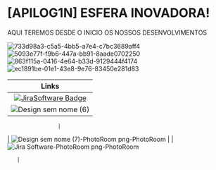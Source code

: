 # [APILOG1N] ESFERA INOVADORA!
AQUI TEREMOS DESDE O INICIO OS NOSSOS DESENVOLVIMENTOS

![733d98a3-c5a5-4bb5-a7e4-c7bc3689aff4](https://github.com/Guilhermecarvalhoribeiro/Esfera-Inovadora/assets/141978882/34105010-da86-47f7-bd47-86cc02640af2)
![5093e77f-f9b6-447a-bb91-8aade0702250](https://github.com/Guilhermecarvalhoribeiro/Esfera-Inovadora/assets/141978882/ee8c95a3-0669-4889-8814-bd63d79d9e22)
![863f115a-0416-4e64-b33d-9129444f4174](https://github.com/Guilhermecarvalhoribeiro/Esfera-Inovadora/assets/141978882/859e8685-40fb-45eb-b21a-ebc7766ef4a1)
![ec1891be-01e1-43e8-9e76-83450e281d83](https://github.com/Guilhermecarvalhoribeiro/Esfera-Inovadora/assets/141978882/01646221-2a26-4133-afa5-4450323806a3)




|      Links       |
| :-------------------------------------------------------------------------------------------------------------------------------------------------------------------------------------------------------------------------------------------------------------------------------------------------------------------------: |
|     [![JiraSoftware Badge](https://upload.wikimedia.org/wikipedia/commons/thumb/8/82/Jira_%28Software%29_logo.svg/2560px-Jira_%28Software%29_logo.svg.png)](https://www.linkedin.com/in/fabia-fernandes-a79bb71a5/) |          
|         ![Design sem nome (6)](https://github.com/Guilhermecarvalhoribeiro/Esfera-Inovadora/assets/141979700/ee294af2-99fa-41b3-8058-caf1bbd18781)

                    |
|     ![Design sem nome (7)-PhotoRoom png-PhotoRoom](https://github.com/Guilhermecarvalhoribeiro/Esfera-Inovadora/assets/141979700/a884298d-c916-48c0-99bb-e4137dec686a)
               |
|   ![Jira Software-PhotoRoom png-PhotoRoom](https://github.com/Guilhermecarvalhoribeiro/Esfera-Inovadora/assets/141979700/594a9cb3-e5e2-4fab-9725-c61a7adcd008)

       |
